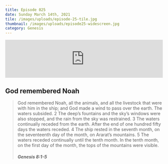```yaml
---
title: Episode 025
date: Sunday March 14th, 2021
tile: /images/uploads/episode-25-tile.jpg
thumbnail: /images/uploads/episode25-widescreen.jpg
category: Genesis
---
```

<iframe title="0025 - God remembered Noah" height="122" width="100%" style="border: none;" scrolling="no" data-name="pb-iframe-player" src="https://www.podbean.com/media/player/mdnka-fd8a5b?from=pb6admin&download=1&version=1&auto=0&share=1&download=1&rtl=0&fonts=Helvetica&skin=1&pfauth=&btn-skin=107"></iframe>

## God remembered Noah

>  God remembered Noah, all the animals, and all the livestock that were with him in the ship; and God made a wind to pass over the earth. The waters subsided. 2 The deep’s fountains and the sky’s windows were also stopped, and the rain from the sky was restrained. 3 The waters continually receded from the earth. After the end of one hundred fifty days the waters receded. 4 The ship rested in the seventh month, on the seventeenth day of the month, on Ararat’s mountains. 5 The waters receded continually until the tenth month. In the tenth month, on the first day of the month, the tops of the mountains were visible.
>
> ##### Genesis 8:1-5